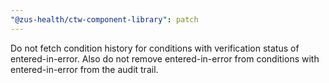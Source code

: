 ```yaml
---
"@zus-health/ctw-component-library": patch
---
```


Do not fetch condition history for conditions with verification status of entered-in-error. Also do not remove entered-in-error from conditions with entered-in-error from the audit trail.
